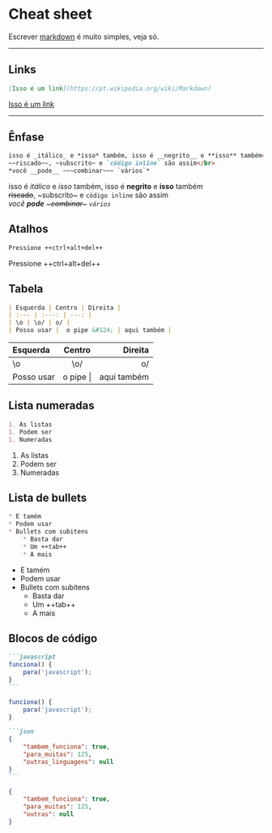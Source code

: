 # Cheat sheet

Escrever [markdown](https://pt.wikipedia.org/wiki/Markdown) é muito simples, veja só.

---

## Links

```markdown
[Isso é um link](https://pt.wikipedia.org/wiki/Markdown)
```

[Isso é um link](https://pt.wikipedia.org/wiki/Markdown)

---

## Ênfase

```markdown
isso é _itálico_ e *isso* também, isso é __negrito__ e **isso** também</br>
~~riscado~~, ~subscrito~ e `código inline` são assim</br>
*você __pode__ ~~~combinar~~~ `vários`*
```

isso é _itálico_ e *isso* também, isso é __negrito__ e **isso** também</br>
~~riscado~~, ~subscrito~ e `código inline` são assim</br>
*você __pode__ ~~~combinar~~~ `vários`*

## Atalhos

```markdown
Pressione ++ctrl+alt+del++
```

Pressione ++ctrl+alt+del++

## Tabela

```markdown
| Esquerda | Centro | Direita |
| :--- | :---: | ---: |
| \o | \o/ | o/ |
| Posso usar |  o pipe &#124; | aqui também |
```

| Esquerda | Centro | Direita |
| :--- | :---: | ---: |
| \o | \o/ | o/ |
| Posso usar |  o pipe &#124; | aqui também |

## Lista numeradas

```markdown
1. As listas
1. Podem ser
1. Numeradas
```

1. As listas
1. Podem ser
1. Numeradas

## Lista de bullets

```markdown
* E tamém
* Podem usar
* Bullets com subitens
    * Basta dar
    * Um ++tab++
    * A mais
```

* E tamém
* Podem usar
* Bullets com subitens
    * Basta dar
    * Um ++tab++
    * A mais

## Blocos de código

````markdown
```javascript
funciona() {
    para('javascript');
}
```
````

```javascript
funciona() {
    para('javascript');
}
```

````markdown
```json
{
    "tambem_funciona": true,
    "para_muitas": 125,
    "outras_linguagens": null
}
```
````

```json
{
    "tambem_funciona": true,
    "para_muitas": 125,
    "outras": null
}
```
